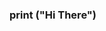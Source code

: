 ### print ("**Hi There**")

<!--

- 🔭 I usually create Website and Apps. ...
- 🌱 I’m currently learning O level (IGCSE) majoring Computer Science  ...
- I can program in several languages like Python, Swift, HTML, CSS, Javascript, and Bash.
- I attend also several online courses from Harvard, Cambridge and Google. 
- I have an aim to become a software engineer.

-->
